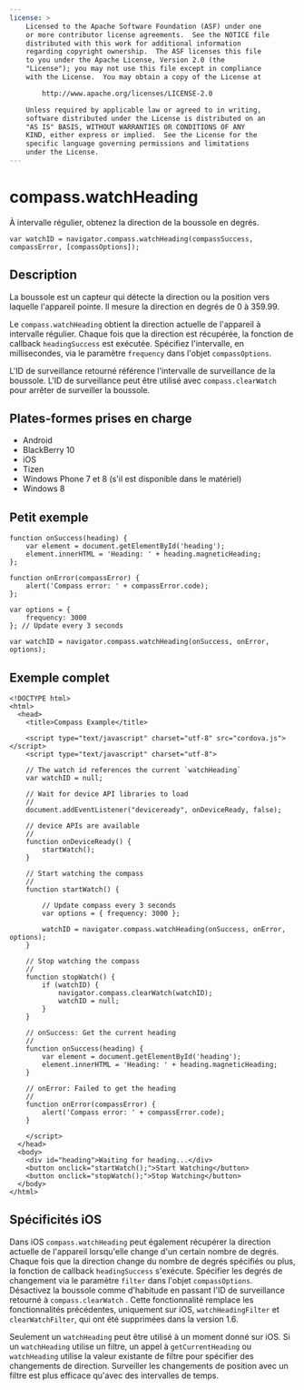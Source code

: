 ```yaml
---
license: >
    Licensed to the Apache Software Foundation (ASF) under one
    or more contributor license agreements.  See the NOTICE file
    distributed with this work for additional information
    regarding copyright ownership.  The ASF licenses this file
    to you under the Apache License, Version 2.0 (the
    "License"); you may not use this file except in compliance
    with the License.  You may obtain a copy of the License at

        http://www.apache.org/licenses/LICENSE-2.0

    Unless required by applicable law or agreed to in writing,
    software distributed under the License is distributed on an
    "AS IS" BASIS, WITHOUT WARRANTIES OR CONDITIONS OF ANY
    KIND, either express or implied.  See the License for the
    specific language governing permissions and limitations
    under the License.
---
```


# compass.watchHeading

À intervalle régulier, obtenez la direction de la boussole en degrés.

    var watchID = navigator.compass.watchHeading(compassSuccess, compassError, [compassOptions]);
    

## Description

La boussole est un capteur qui détecte la direction ou la position vers laquelle l'appareil pointe. Il mesure la direction en degrés de 0 à 359.99.

Le `compass.watchHeading` obtient la direction actuelle de l'appareil à intervalle régulier. Chaque fois que la direction est récupérée, la fonction de callback `headingSuccess` est exécutée. Spécifiez l'intervalle, en millisecondes, via le paramètre `frequency` dans l'objet `compassOptions`.

L'ID de surveillance retourné référence l'intervalle de surveillance de la boussole. L'ID de surveillance peut être utilisé avec `compass.clearWatch` pour arrêter de surveiller la boussole.

## Plates-formes prises en charge

*   Android
*   BlackBerry 10
*   iOS
*   Tizen
*   Windows Phone 7 et 8 (s'il est disponible dans le matériel)
*   Windows 8

## Petit exemple

    function onSuccess(heading) {
        var element = document.getElementById('heading');
        element.innerHTML = 'Heading: ' + heading.magneticHeading;
    };
    
    function onError(compassError) {
        alert('Compass error: ' + compassError.code);
    };
    
    var options = {
        frequency: 3000
    }; // Update every 3 seconds
    
    var watchID = navigator.compass.watchHeading(onSuccess, onError, options);
    

## Exemple complet

    <!DOCTYPE html>
    <html>
      <head>
        <title>Compass Example</title>
    
        <script type="text/javascript" charset="utf-8" src="cordova.js"></script>
        <script type="text/javascript" charset="utf-8">
    
        // The watch id references the current `watchHeading`
        var watchID = null;
    
        // Wait for device API libraries to load
        //
        document.addEventListener("deviceready", onDeviceReady, false);
    
        // device APIs are available
        //
        function onDeviceReady() {
            startWatch();
        }
    
        // Start watching the compass
        //
        function startWatch() {
    
            // Update compass every 3 seconds
            var options = { frequency: 3000 };
    
            watchID = navigator.compass.watchHeading(onSuccess, onError, options);
        }
    
        // Stop watching the compass
        //
        function stopWatch() {
            if (watchID) {
                navigator.compass.clearWatch(watchID);
                watchID = null;
            }
        }
    
        // onSuccess: Get the current heading
        //
        function onSuccess(heading) {
            var element = document.getElementById('heading');
            element.innerHTML = 'Heading: ' + heading.magneticHeading;
        }
    
        // onError: Failed to get the heading
        //
        function onError(compassError) {
            alert('Compass error: ' + compassError.code);
        }
    
        </script>
      </head>
      <body>
        <div id="heading">Waiting for heading...</div>
        <button onclick="startWatch();">Start Watching</button>
        <button onclick="stopWatch();">Stop Watching</button>
      </body>
    </html>
    

## Spécificités iOS

Dans iOS `compass.watchHeading` peut également récupérer la direction actuelle de l'appareil lorsqu'elle change d'un certain nombre de degrés. Chaque fois que la direction change du nombre de degrés spécifiés ou plus, la fonction de callback `headingSuccess` s'exécute. Spécifier les degrés de changement via le paramètre `filter` dans l'objet `compassOptions`. Désactivez la boussole comme d'habitude en passant l'ID de surveillance retourné à `compass.clearWatch` . Cette fonctionnalité remplace les fonctionnalités précédentes, uniquement sur iOS, `watchHeadingFilter` et `clearWatchFilter`, qui ont été supprimées dans la version 1.6.

Seulement un `watchHeading` peut être utilisé à un moment donné sur iOS. Si un `watchHeading` utilise un filtre, un appel à `getCurrentHeading` ou `watchHeading` utilise la valeur existante de filtre pour spécifier des changements de direction. Surveiller les changements de position avec un filtre est plus efficace qu'avec des intervalles de temps.